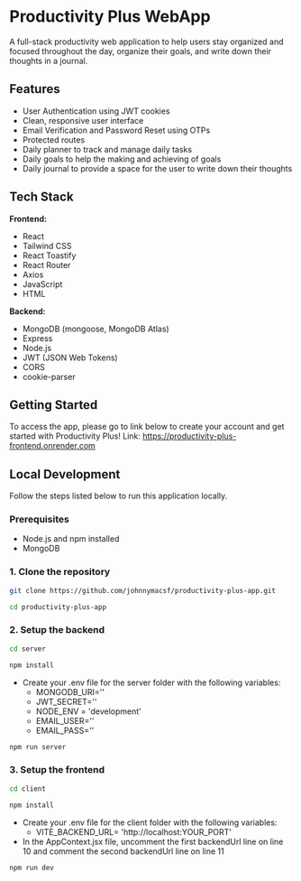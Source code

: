 # Productivity Plus WebApp

A full-stack productivity web application to help users stay organized and focused throughout the day, organize their goals, and write down their thoughts in a journal.

## Features

- User Authentication using JWT cookies
- Clean, responsive user interface
- Email Verification and Password Reset using OTPs
- Protected routes
- Daily planner to track and manage daily tasks
- Daily goals to help the making and achieving of goals
- Daily journal to provide a space for the user to write down their thoughts

## Tech Stack

**Frontend:**
- React
- Tailwind CSS
- React Toastify
- React Router
- Axios
- JavaScript
- HTML

**Backend:**
- MongoDB (mongoose, MongoDB Atlas)
- Express
- Node.js
- JWT (JSON Web Tokens)
- CORS
- cookie-parser

## Getting Started

To access the app, please go to link below to create your account and get started with Productivity Plus!
Link: https://productivity-plus-frontend.onrender.com

## Local Development

Follow the steps listed below to run this application locally.

### Prerequisites
- Node.js and npm installed
- MongoDB

### 1. Clone the repository
```bash
git clone https://github.com/johnnymacsf/productivity-plus-app.git
```
```bash
cd productivity-plus-app
```

### 2. Setup the backend
```bash
cd server
```
```bash
npm install
```
- Create your .env file for the server folder with the following variables:
    - MONGODB_URI=''
    - JWT_SECRET=''
    - NODE_ENV = 'development'
    - EMAIL_USER=''
    - EMAIL_PASS=''
```bash
npm run server
```

### 3. Setup the frontend
```bash
cd client
```
```bash
npm install
```
- Create your .env file for the client folder with the following variables:
    - VITE_BACKEND_URL= 'http://localhost:YOUR_PORT'
- In the AppContext.jsx file, uncomment the first backendUrl line on line 10 and comment the second backendUrl line on line 11
```bash
npm run dev
```
